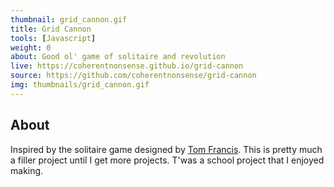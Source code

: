 ```yaml
---
thumbnail: grid_cannon.gif
title: Grid Cannon
tools: [Javascript]
weight: 0
about: Good ol' game of solitaire and revolution
live: https://coherentnonsense.github.io/grid-cannon
source: https://github.com/coherentnonsense/grid-cannon
img: thumbnails/grid_cannon.gif
---
```


## About
Inspired by the solitaire game designed by [Tom Francis](https://www.pentadact.com/2019-08-20-gridcannon-a-single-player-game-with-regular-playing-cards/).
This is pretty much a filler project until I get more projects.
T'was a school project that I enjoyed making.